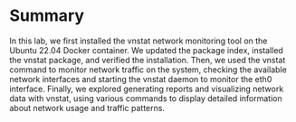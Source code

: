 # Summary

In this lab, we first installed the vnstat network monitoring tool on the Ubuntu 22.04 Docker container. We updated the package index, installed the vnstat package, and verified the installation. Then, we used the vnstat command to monitor network traffic on the system, checking the available network interfaces and starting the vnstat daemon to monitor the eth0 interface. Finally, we explored generating reports and visualizing network data with vnstat, using various commands to display detailed information about network usage and traffic patterns.
